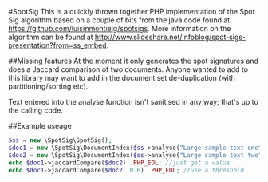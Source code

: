 #SpotSig
This is a quickly thrown together PHP implementation of the Spot Sig algorithm
based on a couple of bits from the java code found at
https://github.com/luismmontielg/spotsigs. More information on the algorithm
can be found at http://www.slideshare.net/infoblog/spot-sigs-presentation?from=ss_embed.

##Missing features
At the moment it only generates the spot signatures and does a Jaccard
comparison of two documents. Anyone wanted to add to this library may want to
add in the document set de-duplication (with partitioning/sorting etc).

Text entered into the analyse function isn't sanitised in any way; that's up to
the calling code.

##Example useage
```PHP
$ss = new \SpotSig\SpotSig();
$doc1 = new \SpotSig\DocumentIndex($ss->analyse("Large sample text one"));
$doc2 = new \SpotSig\DocumentIndex($ss->analyse("Large sample text two"));
echo $doc1->jaccardCompare($doc2) .PHP_EOL; //just get a value
echo $doc1->jaccardCompare($doc2, 0.6) .PHP_EOL; //use a threshold
```
